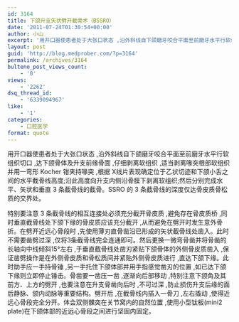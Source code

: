 ```yaml
---
id: 3164
title: 下颌升支矢状劈开截骨术（BSSRO）
date: '2011-07-24T01:30:54+00:00'
author: 小山
excerpt: '用开口器使患者处于大张口状态 ,沿外斜线自下颌磨牙咬合平面至前磨牙水平行软组织切口 ,达下颌骨体及升支前缘骨面 ,仔细剥离软组织 ,适当剥离喙突根部软组织并用一弯形 Kocher 钳夹持喙突 '
layout: post
guid: 'http://blog.medprober.com/?p=3164'
permalink: /archives/3164
bulteno_post_views_count:
    - '0'
views:
    - '2262'
dsq_thread_id:
    - '6339094967'
like:
    - '1'
categories:
    - 口腔医学
format: quote
---
```


用开口器使患者处于大张口状态 ,沿外斜线自下颌磨牙咬合平面至前磨牙水平行软组织切口 ,达下颌骨体及升支前缘骨面 ,仔细剥离软组织 ,适当剥离喙突根部软组织并用一弯形 Kocher 钳夹持喙突 ,根据 X线片表现确定位于乙状切迹和下颌小舌之间的水平截骨线高度;沿此高度向升支内侧沿骨膜下剥离软组织;然后分别完成水平、矢状和垂直 3 条截骨线的截骨。SSRO 的 3 条截骨线的深度仅达骨皮质骨松质的交界处。

特别要注意 3 条截骨线的相互连接处必须充分截开骨皮质 ,避免存在骨皮质桥 ,同时垂直截骨线处下颌下缘的骨皮质应该充分截开 ,从而避免在劈开时发生意外骨折。在劈开近远心骨段时 ,先使用薄刃直骨凿沿已形成的矢状截骨线处凿入。此时不需要凿劈过深 ,仅将3条截骨线完全连通即可。然后更换一微弯骨凿并将骨凿的长轴向中线倾斜15°左右 ,于垂直截骨线处凿刃紧贴下颌骨体的外侧骨皮质凿入 ,保证凿劈操作是在外侧骨皮质和骨松质间并紧贴外侧骨皮质进行 ,直达下颌下缘。此时助手应一手持骨锤 ,另一手托住下颌体部并用手指感觉凿刃的位置 ,如已达下颌下缘则立即停止锤击。骨凿要一凿压一凿 ,逐渐向后部移动 ,特别注意下颌角及其前方、上方的劈开 ,也要注意在升支骨凿向后时 ,不可过深 ,防止损伤升支后缘的面后静脉、颌内动脉等重要结构。劈开后 ,在截骨线内插入一骨刀 ,左右撬动 ,使得近远心骨段完全分开。体会双侧髁突在关节窝内的自然位置 ,使用小型钛板(mini2 plate)在下颌体部的近远心骨段之间进行坚固内固定。